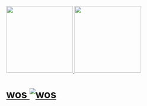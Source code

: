<!-- ### Hi there 👋
-->
<!--
**nba00123/nba00123** is a ✨ _special_ ✨ repository because its `README.md` (this file) appears on your GitHub profile.

Here are some ideas to get you started:

- 🔭 I’m currently working on ...
- 🌱 I’m currently learning ...
- 👯 I’m looking to collaborate on ...
- 🤔 I’m looking for help with ...
- 💬 Ask me about ...
- 📫 How to reach me: ...
- 😄 Pronouns: ...
- ⚡ Fun fact: ...
-->






<div>
  <a href="https://github.com/nba00123">
  <img height="180em" src="https://github-readme-stats.vercel.app/api?username=nba00123&count_private=true&theme=cobalt&show_icons=true"/>
  <img height="180em" src="https://github-readme-stats.vercel.app/api/top-langs/?username=nba00123&layout=compact&langs_count=7&theme=cobalt"/>
</div>


# wos [![wos](https://github.com/nba00123/wos/actions/workflows/wasm-rust.yml/badge.svg)](https://github.com/nba00123/wos)


